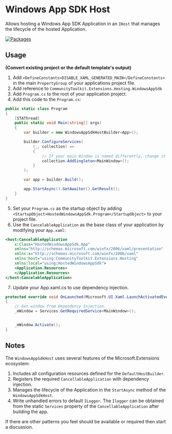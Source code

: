 # Windows App SDK Host

Allows hosting a Windows App SDK Application in an `IHost` that manages the lifecycle of the hosted Application.

[![Packages](https://github.com/sharpninja/WindowsAppSdkHost/actions/workflows/packages.yml/badge.svg)](https://github.com/sharpninja/WindowsAppSdkHost/actions/workflows/packages.yml)

## Usage

__(Convert existing project or the default template's output)__

1. Add `<DefineConstants>DISABLE_XAML_GENERATED_MAIN</DefineConstants>` in the main `PropertyGroup` of your applications project file.
2. Add reference to `CommunityToolkit.Extensions.Hosting.WindowsAppSdk`
3. Add `Program.cs` to the root of your application project.
4. Add this code to the `Program.cs`:

```csharp
public static class Program
{
    [STAThread]
    public static void Main(string[] args)
    {
        var builder = new WindowsAppSdkHostBuilder<App>();

        builder.ConfigureServices(
            (_, collection) =>
            {
                // If your main Window is named differently, change it here.
                collection.AddSingleton<MainWindow>();
            }
        );

        var app = builder.Build();

        app.StartAsync().GetAwaiter().GetResult();
    }
}
```

5. Set your `Program.cs` as the startup object by adding `<StartupObject>HostedWindowsAppSdk.Program</StartupObject>` to your project file.
6. Use the `CancelableApplication` as the base class of your application by modifying your `App.xaml`:

```xml
<host:CancelableApplication
    x:Class="HostedWindowsAppSdk.App"
    xmlns="http://schemas.microsoft.com/winfx/2006/xaml/presentation"
    xmlns:x="http://schemas.microsoft.com/winfx/2006/xaml"
    xmlns:host="using:CommunityToolkit.Extensions.Hosting"
    xmlns:local="using:HostedWindowsAppSdk">
    <Application.Resources>
    </Application.Resources>
</host:CancelableApplication>
```

7. Update your App.xaml.cs to use dependency injection.

```csharp
protected override void OnLaunched(Microsoft.UI.Xaml.LaunchActivatedEventArgs args)
{
    // Get window from Dependency Injection.
    _mWindow = Services.GetRequiredService<MainWindow>();


    _mWindow.Activate();
}
```

## Notes

The `WindowsAppSdkHost` uses several features of the Microsoft.Extensions ecosystem:

1. Includes all configuration resources defined for the `DefaultHostBuilder`.
2. Registers the required `CancellableApplication` with dependency injection.
3. Manages the lifecycle of the Application in the `StartAsync` method of the `WindowsAppSdkHost`.
4. Write unhandled errors to default `ILogger`.  The `Ilogger` can be obtained from the static `Services` property of the `CancellableApplication` after building the app.

If there are other patterns you feel should be available or required then start a discussion.
